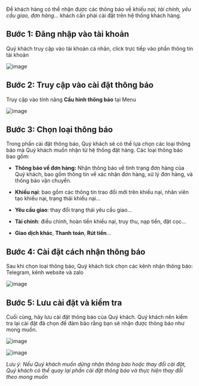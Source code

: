 
Để khách hàng có thể nhận được các thông báo về *khiếu nại, tài chính, yêu cầu giao, đơn hàng…* khách cần phải cài đặt trên hệ thống khách hàng.

## Bước 1: Đăng nhập vào tài khoản 
Quý khách truy cập vào tài khoản cá nhân, click trực tiếp vào phần thông tin tài khoản

![image](https://user-images.githubusercontent.com/121548042/213068956-f7a47c74-063d-45ce-82a8-196fd7e64e56.png)

## Bước 2: Truy cập vào cài đặt thông báo
Truy cập vào tính năng **Cấu hình thông báo** tại Menu

![image](https://github.com/gobizvn/gobiz-docs/assets/73226975/f66156f3-c6e5-4db8-be3c-f4c7d0233324)


## Bước 3: Chọn loại thông báo

Trong phần cài đặt thông báo, Quý khách sẽ có thể lựa chọn các loại thông báo mà Quý khách muốn nhận từ hệ thống đặt hàng. Các loại thông báo bao gồm:

- **Thông báo về đơn hàng:** Nhận thông báo về tình trạng đơn hàng của Quý khách, bao gồm thông tin về xác nhận đơn hàng, xử lý đơn hàng, và thông báo vận chuyển.

- **Khiếu nại**: bao gồm các thông tin trao đổi mới trên khiếu nại, nhân viên tạo khiếu nại, trạng thái khiếu nại...

- **Yêu cầu giao**: thay đổi trạng thái yêu cầu giao...

- **Tài chính**: điều chỉnh, hoàn tiền khiếu nại, truy thu, nạp tiền, đặt cọc...

- **Giao dịch khác**, **Thanh toán**, **Rút tiền**…

## Bước 4: Cài đặt cách nhận thông báo
Sau khi chọn loại thông báo, Quý khách tick chọn các kênh nhận thông báo: Telegram, kênh website và zalo

![image](https://user-images.githubusercontent.com/121548042/213068991-80637e2f-2788-483d-a3f6-5d6103973a89.png)

## Bước 5: Lưu cài đặt và kiểm tra
Cuối cùng, hãy lưu cài đặt thông báo của Quý khách. Quý khách nên kiểm tra lại cài đặt đã chọn để đảm bảo rằng bạn sẽ nhận được thông báo như mong muốn. 

![image](https://github.com/gobizvn/gobiz-docs/assets/73226975/28c8c4a2-58bc-4162-bd15-d79ddbee0aba)
 
![image](https://user-images.githubusercontent.com/121548042/213069007-d57af6a7-5daf-4c44-adf8-40e23a6a6bbb.png)

*Lưu ý: Nếu Quý khách muốn dừng nhận thông báo hoặc thay đổi cài đặt, Quý khách có thể quay lại phần cài đặt thông báo và thực hiện thay đổi theo mong muốn*
